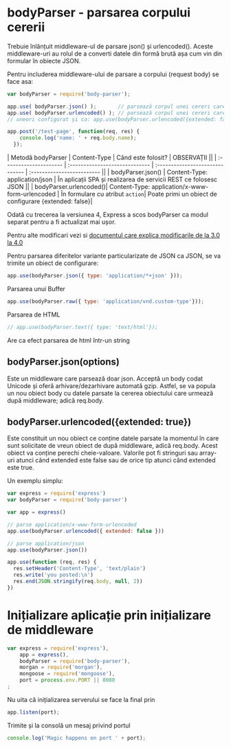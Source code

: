 # bodyParser - parsarea corpului cererii

Trebuie înlănțuit middleware-ul de parsare json() și urlencoded(). Aceste middleware-uri au rolul de a converti datele din formă brută așa cum vin din formular în obiecte JSON.

Pentru includerea middleware-ului de parsare a corpului (request body) se face asa:

```js
var bodyParser = require('body-parser');

app.use( bodyParser.json() );       // parsează corpul unei cereri care care Content-Type setat ca application/json
app.use( bodyParser.urlencoded() ); // parsează corpul unei cereri care care Content-Type setat ca application/x-www-form-urlencoded
// uneori configurat și ca: app.use(bodyParser.urlencoded({extended: false}))

app.post('/test-page', function(req, res) {
    console.log('name: ' + req.body.name);
  });
```

| Metodă bodyParser      | Content-Type                   | Când este folosit?                  | OBSERVAȚII                 ||
| :--------------------- | :----------------------------- | :------------------------------     | :------------------------- ||
| bodyParser.json()      | Content-Type: application/json | În aplicații SPA și realizarea de servicii REST ce folosesc JSON ||
| bodyParser.urlencoded()| Content-Type: application/x-www-form-urlencoded | În formulare cu atribut `action`| Poate primi un obiect de configurare {extended: false}|

Odată cu trecerea la versiunea 4, Express a scos bodyParser ca modul separat pentru a fi actualizat mai ușor.

Pentru alte modificari vezi si [documentul care explica modificarile de la 3.0 la 4.0](http://scotch.io/bar-talk/expressjs-4-0-new-features-and-upgrading-from-3-0)

Pentru parsarea diferitelor variante particularizate de JSON ca JSON, se va trimite un obiect de configurare:

```js
app.use(bodyParser.json({ type: 'application/*+json' }));
```

Parsarea unui Buffer

```js
app.use(bodyParser.raw({ type: 'application/vnd.custom-type'}));
```

Parsarea de HTML

```js
// app.use(bodyParser.text({ type: 'text/html'});
```

Are ca efect parsarea de html într-un string

## bodyParser.json(options)

Este un middleware care parsează doar json. Acceptă un body codat Unicode și oferă arhivare/dezarhivare automată gzip.
Astfel, se va popula un nou obiect body cu datele parsate la cererea obiectului care urmează după middleware; adică req.body.

## bodyParser.urlencoded({extended: true})
Este constituit un nou obiect ce conține datele parsate la momentul în care sunt solicitate de vreun obiect de după middleware, adică req.body. Acest obiect va conține perechi cheie-valoare. Valorile pot fi stringuri sau array-uri atunci când extended este false sau de orice tip atunci când extended este true.

Un exemplu simplu:

```js
var express = require('express')
var bodyParser = require('body-parser')

var app = express()

// parse application/x-www-form-urlencoded
app.use(bodyParser.urlencoded({ extended: false }))

// parse application/json
app.use(bodyParser.json())

app.use(function (req, res) {
  res.setHeader('Content-Type', 'text/plain')
  res.write('you posted:\n')
  res.end(JSON.stringify(req.body, null, 2))
})
```

# Inițializare aplicație prin inițializare de middleware

```js
var express = require('express'),
    app = express(),
    bodyParser = require('body-parser'),
    morgan = require('morgan'),
    mongoose = require('mongoose'),
    port = process.env.PORT || 8080
;
```

Nu uita că inițializarea serverului se face la final prin

```js
app.listen(port);
```

Trimite și la consolă un mesaj privind portul

```js
console.log('Magic happens on port ' + port);
```
